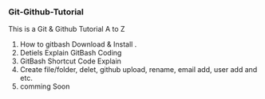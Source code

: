 ### Git-Github-Tutorial
This is a  Git &amp; Github Tutorial  A to Z 

1. How to gitbash Download & Install .
2. Detiels Explain GitBash Coding
3. GitBash Shortcut Code Explain
4. Create file/folder, delet, github upload, rename, email add, user add and etc.
5. comming Soon

